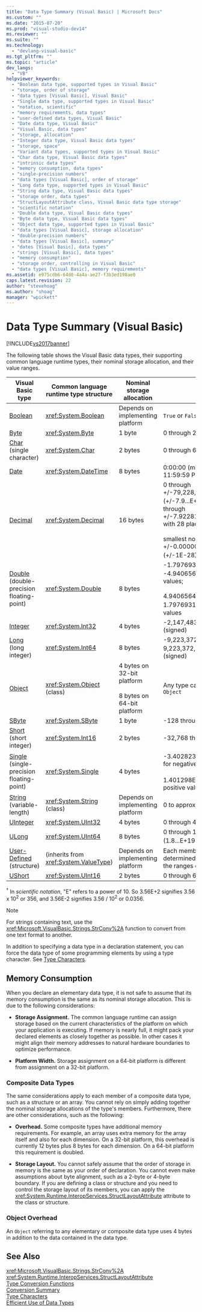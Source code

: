 ```yaml
---
title: "Data Type Summary (Visual Basic) | Microsoft Docs"
ms.custom: ""
ms.date: "2015-07-20"
ms.prod: "visual-studio-dev14"
ms.reviewer: ""
ms.suite: ""
ms.technology: 
  - "devlang-visual-basic"
ms.tgt_pltfrm: ""
ms.topic: "article"
dev_langs: 
  - "VB"
helpviewer_keywords: 
  - "Boolean data type, supported types in Visual Basic"
  - "storage, order of storage"
  - "data types [Visual Basic], Visual Basic"
  - "Single data type, supported types in Visual Basic"
  - "notation, scientific"
  - "memory requirements, data types"
  - "user-defined data types, Visual Basic"
  - "Date data type, Visual Basic"
  - "Visual Basic, data types"
  - "storage, allocation"
  - "Integer data type, Visual Basic data types"
  - "storage, space"
  - "Variant data types, supported types in Visual Basic"
  - "Char data type, Visual Basic data types"
  - "intrinsic data types"
  - "memory consumption, data types"
  - "single-precision numbers"
  - "data types [Visual Basic], order of storage"
  - "Long data type, supported types in Visual Basic"
  - "String data type, Visual Basic data types"
  - "storage order, data types"
  - "StructLayoutAttribute class, Visual Basic data type storage"
  - "scientific notation"
  - "Double data type, Visual Basic data types"
  - "Byte data type, Visual Basic data types"
  - "Object data type, supported types in Visual Basic"
  - "data types [Visual Basic], storage allocation"
  - "double-precision numbers"
  - "data types [Visual Basic], summary"
  - "dates [Visual Basic], data types"
  - "strings [Visual Basic], data types"
  - "memory consumption"
  - "storage order, controlling in Visual Basic"
  - "data types [Visual Basic], memory requirements"
ms.assetid: e975cdb6-64d8-4a4a-ae27-f3b3ed198ae0
caps.latest.revision: 22
author: "stevehoag"
ms.author: "shoag"
manager: "wpickett"
---
```

# Data Type Summary (Visual Basic)
[!INCLUDE[vs2017banner](../../../visual-basic/includes/vs2017banner.md)]

The following table shows the Visual Basic data types, their supporting common language runtime types, their nominal storage allocation, and their value ranges.  
  
|Visual Basic type|Common language runtime type structure|Nominal storage allocation|Value range|  
|-----------------------|--------------------------------------------|--------------------------------|-----------------|  
|[Boolean](../../../visual-basic/language-reference/data-types/boolean-data-type.md)|<xref:System.Boolean>|Depends on implementing platform|`True` or `False`|  
|[Byte](../../../visual-basic/language-reference/data-types/byte-data-type.md)|<xref:System.Byte>|1 byte|0 through 255 (unsigned)|  
|[Char](../../../visual-basic/language-reference/data-types/char-data-type.md) (single character)|<xref:System.Char>|2 bytes|0 through 65535 (unsigned)|  
|[Date](../../../visual-basic/language-reference/data-types/date-data-type.md)|<xref:System.DateTime>|8 bytes|0:00:00 (midnight) on January 1, 0001 through 11:59:59 PM on December 31, 9999|  
|[Decimal](../../../visual-basic/language-reference/data-types/decimal-data-type.md)|<xref:System.Decimal>|16 bytes|0 through +/-79,228,162,514,264,337,593,543,950,335 (+/-7.9...E+28) <sup>†</sup> with no decimal point; 0 through +/-7.9228162514264337593543950335 with 28 places to the right of the decimal;<br /><br /> smallest nonzero number is +/-0.0000000000000000000000000001 (+/-1E-28) <sup>†</sup>|  
|[Double](../../../visual-basic/language-reference/data-types/double-data-type.md) (double-precision floating-point)|<xref:System.Double>|8 bytes|-1.79769313486231570E+308 through -4.94065645841246544E-324 <sup>†</sup> for negative values;<br /><br /> 4.94065645841246544E-324 through 1.79769313486231570E+308 <sup>†</sup> for positive values|  
|[Integer](../../../visual-basic/language-reference/data-types/integer-data-type.md)|<xref:System.Int32>|4 bytes|-2,147,483,648 through 2,147,483,647 (signed)|  
|[Long](../../../visual-basic/language-reference/data-types/long-data-type.md) (long integer)|<xref:System.Int64>|8 bytes|-9,223,372,036,854,775,808 through 9,223,372,036,854,775,807 (9.2...E+18 <sup>†</sup>) (signed)|  
|[Object](../../../visual-basic/language-reference/data-types/object-data-type.md)|<xref:System.Object> (class)|4 bytes on 32-bit platform<br /><br /> 8 bytes on 64-bit platform|Any type can be stored in a variable of type `Object`|  
|[SByte](../../../visual-basic/language-reference/data-types/sbyte-data-type.md)|<xref:System.SByte>|1 byte|-128 through 127 (signed)|  
|[Short](../../../visual-basic/language-reference/data-types/short-data-type.md) (short integer)|<xref:System.Int16>|2 bytes|-32,768 through 32,767 (signed)|  
|[Single](../../../visual-basic/language-reference/data-types/single-data-type.md) (single-precision floating-point)|<xref:System.Single>|4 bytes|-3.4028235E+38 through -1.401298E-45 <sup>†</sup> for negative values;<br /><br /> 1.401298E-45 through 3.4028235E+38 <sup>†</sup> for positive values|  
|[String](../../../visual-basic/language-reference/data-types/string-data-type.md) (variable-length)|<xref:System.String> (class)|Depends on implementing platform|0 to approximately 2 billion Unicode characters|  
|[UInteger](../../../visual-basic/language-reference/data-types/uinteger-data-type.md)|<xref:System.UInt32>|4 bytes|0 through 4,294,967,295 (unsigned)|  
|[ULong](../../../visual-basic/language-reference/data-types/ulong-data-type.md)|<xref:System.UInt64>|8 bytes|0 through 18,446,744,073,709,551,615 (1.8...E+19 <sup>†</sup>) (unsigned)|  
|[User-Defined](../../../visual-basic/language-reference/data-types/user-defined-data-type.md) (structure)|(inherits from <xref:System.ValueType>)|Depends on implementing platform|Each member of the structure has a range determined by its data type and independent of the ranges of the other members|  
|[UShort](../../../visual-basic/language-reference/data-types/ushort-data-type.md)|<xref:System.UInt16>|2 bytes|0 through 65,535 (unsigned)|  
  
 <sup>†</sup> In *scientific notation*, "E" refers to a power of 10. So 3.56E+2 signifies 3.56 x 10<sup>2</sup> or 356, and 3.56E-2 signifies 3.56 / 10<sup>2</sup> or 0.0356.  
  
> [!NOTE]
>  For strings containing text, use the <xref:Microsoft.VisualBasic.Strings.StrConv%2A> function to convert from one text format to another.  
  
 In addition to specifying a data type in a declaration statement, you can force the data type of some programming elements by using a type character. See [Type Characters](../../../visual-basic/programming-guide/language-features/data-types/type-characters.md).  
  
## Memory Consumption  
 When you declare an elementary data type, it is not safe to assume that its memory consumption is the same as its nominal storage allocation. This is due to the following considerations:  
  
-   **Storage Assignment.** The common language runtime can assign storage based on the current characteristics of the platform on which your application is executing. If memory is nearly full, it might pack your declared elements as closely together as possible. In other cases it might align their memory addresses to natural hardware boundaries to optimize performance.  
  
-   **Platform Width.** Storage assignment on a 64-bit platform is different from assignment on a 32-bit platform.  
  
### Composite Data Types  
 The same considerations apply to each member of a composite data type, such as a structure or an array. You cannot rely on simply adding together the nominal storage allocations of the type's members. Furthermore, there are other considerations, such as the following:  
  
-   **Overhead.** Some composite types have additional memory requirements. For example, an array uses extra memory for the array itself and also for each dimension. On a 32-bit platform, this overhead is currently 12 bytes plus 8 bytes for each dimension. On a 64-bit platform this requirement is doubled.  
  
-   **Storage Layout.** You cannot safely assume that the order of storage in memory is the same as your order of declaration. You cannot even make assumptions about byte alignment, such as a 2-byte or 4-byte boundary. If you are defining a class or structure and you need to control the storage layout of its members, you can apply the <xref:System.Runtime.InteropServices.StructLayoutAttribute> attribute to the class or structure.  
  
### Object Overhead  
 An `Object` referring to any elementary or composite data type uses 4 bytes in addition to the data contained in the data type.  
  
## See Also  
 <xref:Microsoft.VisualBasic.Strings.StrConv%2A>   
 <xref:System.Runtime.InteropServices.StructLayoutAttribute>   
 [Type Conversion Functions](../../../visual-basic/language-reference/functions/type-conversion-functions.md)   
 [Conversion Summary](../../../visual-basic/language-reference/keywords/conversion-summary.md)   
 [Type Characters](../../../visual-basic/programming-guide/language-features/data-types/type-characters.md)   
 [Efficient Use of Data Types](../../../visual-basic/programming-guide/language-features/data-types/efficient-use-of-data-types.md)